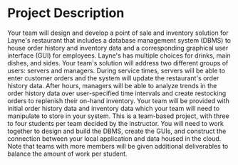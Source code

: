 # Project Description
Your team will design and develop a point of sale and inventory solution for Layne's restaurant that includes a database management system (DBMS) to house order history and inventory data and a corresponding graphical user interface (GUI) for employees. Layne's has multiple choices for drinks, main dishes, and sides.
Your team's solution will address two different groups of users: servers and managers. 
During service times, servers will be able to enter customer orders and the system will update the restaurant's order history data.
After hours, managers will be able to analyze trends in the order history data over user-specified time intervals and create restocking orders to replenish their on-hand inventory. 
Your team will be provided with initial order history data and inventory data which your team will need to manipulate to store in your system.
This is a team-based project, with three to four students per team decided by the instructor. You will need to work together to design and build the DBMS, create the GUIs, and construct the connection between your local application and data housed in the cloud. Note that teams with more members will be given additional deliverables to balance the amount of work per student.





